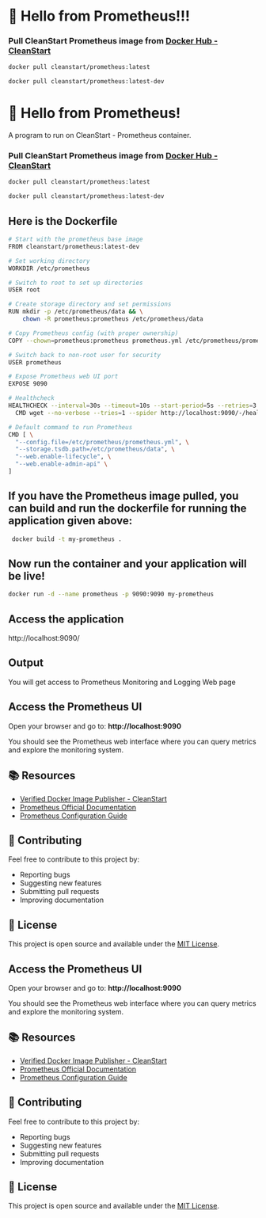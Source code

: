 # 🚀 Hello from Prometheus!!! 


### Pull CleanStart Prometheus image from [Docker Hub - CleanStart](https://hub.docker.com/u/cleanstart) 
```bash
docker pull cleanstart/prometheus:latest
```
```bash
docker pull cleanstart/prometheus:latest-dev
```

# 🚀 Hello from Prometheus!

A program to run on CleanStart - Prometheus container. 

### Pull CleanStart Prometheus image from [Docker Hub - CleanStart](https://hub.docker.com/u/cleanstart) 
```bash
docker pull cleanstart/prometheus:latest
```
```bash
docker pull cleanstart/prometheus:latest-dev
```

## Here is the Dockerfile
```bash
# Start with the prometheus base image
FROM cleanstart/prometheus:latest-dev

# Set working directory
WORKDIR /etc/prometheus

# Switch to root to set up directories
USER root

# Create storage directory and set permissions
RUN mkdir -p /etc/prometheus/data && \
    chown -R prometheus:prometheus /etc/prometheus/data

# Copy Prometheus config (with proper ownership)
COPY --chown=prometheus:prometheus prometheus.yml /etc/prometheus/prometheus.yml

# Switch back to non-root user for security
USER prometheus

# Expose Prometheus web UI port
EXPOSE 9090

# Healthcheck
HEALTHCHECK --interval=30s --timeout=10s --start-period=5s --retries=3 \
  CMD wget --no-verbose --tries=1 --spider http://localhost:9090/-/healthy || exit 1

# Default command to run Prometheus
CMD [ \
  "--config.file=/etc/prometheus/prometheus.yml", \
  "--storage.tsdb.path=/etc/prometheus/data", \
  "--web.enable-lifecycle", \
  "--web.enable-admin-api" \
]
```


## If you have the Prometheus image pulled, you can build and run the dockerfile for running the application given above:
```bash
 docker build -t my-prometheus .
```

## Now run the container and your application will be live!
```bash
docker run -d --name prometheus -p 9090:9090 my-prometheus
```
## Access the application
http://localhost:9090/

## Output 
You will get access to Prometheus Monitoring and Logging Web page

## Access the Prometheus UI
Open your browser and go to: **http://localhost:9090**

You should see the Prometheus web interface where you can query metrics and explore the monitoring system.

## 📚 Resources

- [Verified Docker Image Publisher - CleanStart](https://cleanstart.com/)
- [Prometheus Official Documentation](https://prometheus.io/docs/)
- [Prometheus Configuration Guide](https://prometheus.io/docs/prometheus/latest/configuration/configuration/)

## 🤝 Contributing

Feel free to contribute to this project by:
- Reporting bugs
- Suggesting new features
- Submitting pull requests
- Improving documentation

## 📄 License
This project is open source and available under the [MIT License](LICENSE).



## Access the Prometheus UI
Open your browser and go to: **http://localhost:9090**

You should see the Prometheus web interface where you can query metrics and explore the monitoring system.

## 📚 Resources

- [Verified Docker Image Publisher - CleanStart](https://cleanstart.com/)
- [Prometheus Official Documentation](https://prometheus.io/docs/)
- [Prometheus Configuration Guide](https://prometheus.io/docs/prometheus/latest/configuration/configuration/)

## 🤝 Contributing

Feel free to contribute to this project by:
- Reporting bugs
- Suggesting new features
- Submitting pull requests
- Improving documentation

## 📄 License
This project is open source and available under the [MIT License](LICENSE).
